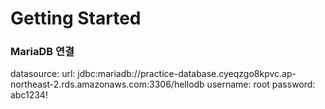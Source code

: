 # Getting Started

### MariaDB 연결

datasource:
url: jdbc:mariadb://practice-database.cyeqzgo8kpvc.ap-northeast-2.rds.amazonaws.com:3306/hellodb
username: root
password: abc1234!
